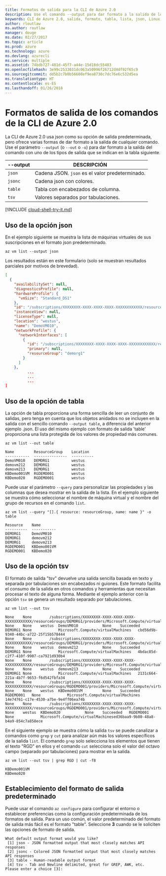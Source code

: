 ```yaml
---
title: Formatos de salida para la CLI de Azure 2.0
description: Use el comando --output para dar formato a la salida de los comandos de la CLI de Azure 2.0 en tablas, listas o json.
keywords: CLI de Azure 2.0, salida, formato, tabla, lista, json, Linux, Mac, Windows, OS X
author: rloutlaw
ms.author: routlaw
manager: douge
ms.date: 02/27/2017
ms.topic: article
ms.prod: azure
ms.technology: azure
ms.devlang: azurecli
ms.service: multiple
ms.assetid: 74bdb727-481d-45f7-a44e-15d18dc55483
ms.openlocfilehash: 3e99c2533031dc063a50996f26712d4df92f65c9
ms.sourcegitcommit: dd5b2c7b0b56608ef9ea8730c7dc76e6c532d5ea
ms.translationtype: HT
ms.contentlocale: es-ES
ms.lasthandoff: 01/26/2018
---
```

# <a name="output-formats-for-azure-cli-20-commands"></a>Formatos de salida de los comandos de la CLI de Azure 2.0

La CLI de Azure 2.0 usa json como su opción de salida predeterminada, pero ofrece varias formas de dar formato a la salida de cualquier comando.  Use el parámetro `--output` (o `--out` o `-o`) para dar formato a la salida del comando con uno de los tipos de salida que se indican en la tabla siguiente.

--output | DESCRIPCIÓN
---------|-------------------------------
`json`   | Cadena JSON. `json` es el valor predeterminado.
`jsonc`  | Cadena json con colores.
`table`  | Tabla con encabezados de columna.
`tsv`    | Valores separados por tabulaciones.

[!INCLUDE [cloud-shell-try-it.md](includes/cloud-shell-try-it.md)]

## <a name="using-the-json-option"></a>Uso de la opción json

En el ejemplo siguiente se muestra la lista de máquinas virtuales de sus suscripciones en el formato json predeterminado.

```azurecli-interactive
az vm list --output json
```

Los resultados están en este formulario (solo se muestran resultados parciales por motivos de brevedad).

```json
[
  {
    "availabilitySet": null,
    "diagnosticsProfile": null,
    "hardwareProfile": {
      "vmSize": "Standard_DS1"
    },
    "id": "/subscriptions/XXXXXXXX-XXXX-XXXX-XXXX-XXXXXXXXXXXX/resourceGroups/DEMORG1/providers/Microsoft.Compute/virtualMachines/DemoVM010",
    "instanceView": null,
    "licenseType": null,
    "location": "westus",
    "name": "DemoVM010",
    "networkProfile": {
      "networkInterfaces": [
        {
          "id": "/subscriptions/XXXXXXXX-XXXX-XXXX-XXXX-XXXXXXXXXXXX/resourceGroups/demorg1/providers/Microsoft.Network/networkInterfaces/DemoVM010VMNic",
          "primary": null,
          "resourceGroup": "demorg1"
        }
      ]
    },
          ...
          ...
          ...
]
```

## <a name="using-the-table-option"></a>Uso de la opción de tabla

La opción de tabla proporciona una forma sencilla de leer un conjunto de salidas, pero tenga en cuenta que los objetos anidados no se incluyen en la salida con el sencillo comando `--output table`, a diferencia del anterior ejemplo .json.  El uso del mismo ejemplo con formato de salida 'table' proporciona una lista protegida de los valores de propiedad más comunes.

```azurecli-interactive
az vm list --out table
```

```
Name         ResourceGroup    Location
-----------  ---------------  ----------
DemoVM010    DEMORG1          westus
demovm212    DEMORG1          westus
demovm213    DEMORG1          westus
KBDemo001VM  RGDEMO001        westus
KBDemo020    RGDEMO001        westus
```

Puede usar el parámetro `--query` para personalizar las propiedades y las columnas que desea mostrar en la salida de la lista. En el ejemplo siguiente se muestra cómo seleccionar el nombre de máquina virtual y el nombre del grupo de recursos en el comando `list`.

```azurecli-interactive
az vm list --query "[].{ resource: resourceGroup, name: name }" -o table
```

```
Resource    Name
----------  -----------
DEMORG1     DemoVM010
DEMORG1     demovm212
DEMORG1     demovm213
RGDEMO001   KBDemo001VM
RGDEMO001   KBDemo020
```

## <a name="using-the-tsv-option"></a>Uso de la opción tsv

El formato de salida "tsv" devuelve una salida sencilla basada en texto y separada por tabulaciones sin encabezados ni guiones. Este formato facilita el consumo de la salida en otros comandos y herramientas que necesitan procesar el texto de alguna forma. Mediante el ejemplo anterior con la opción `tsv` se genera un resultado separado por tabulaciones.

```azurecli-interactive
az vm list --out tsv
```

```
None    None        /subscriptions/XXXXXXXX-XXXX-XXXX-XXXX-XXXXXXXXXXXX/resourceGroups/DEMORG1/providers/Microsoft.Compute/virtualMachines/DemoVM010    None    None    westus  DemoVM010           None    Succeeded   DEMORG1 None            Microsoft.Compute/virtualMachines   cbd56d9b-9340-44bc-a722-25f15b578444
None    None        /subscriptions/XXXXXXXX-XXXX-XXXX-XXXX-XXXXXXXXXXXX/resourceGroups/DEMORG1/providers/Microsoft.Compute/virtualMachines/demovm212    None    None    westus  demovm212           None    Succeeded   DEMORG1 None            Microsoft.Compute/virtualMachines   4bdac85d-c2f7-410f-9907-ca7921d930b4
None    None        /subscriptions/XXXXXXXX-XXXX-XXXX-XXXX-XXXXXXXXXXXX/resourceGroups/DEMORG1/providers/Microsoft.Compute/virtualMachines/demovm213    None    None    westus  demovm213           None    Succeeded   DEMORG1 None            Microsoft.Compute/virtualMachines   2131c664-221a-4b7f-9653-f6d542fbfa34
None    None        /subscriptions/XXXXXXXX-XXXX-XXXX-XXXX-XXXXXXXXXXXX/resourceGroups/RGDEMO001/providers/Microsoft.Compute/virtualMachines/KBDemo001VM    None    None    westus  KBDemo001VM         None    Succeeded   RGDEMO001   None            Microsoft.Compute/virtualMachines   14e74761-c17e-4530-a7be-9e4ff06ea74b
None    None        /subscriptions/XXXXXXXX-XXXX-XXXX-XXXX-XXXXXXXXXXXX/resourceGroups/RGDEMO001/providers/Microsoft.Compute/virtualMachines/KBDemo02None   None    westus  KBDemo020           None    Succeeded   RGDEMO001   None            Microsoft.Compute/virtualMachinesed36baa9-9b80-48a8-b4a9-854c7a858ece
```

En el siguiente ejemplo se muestra cómo la salida `tsv` se puede canalizar a comandos como `grep` y `cut` para analizar aún más los valores específicos de la salida `list`. El comando `grep` solo selecciona los elementos que tienen el texto "RGD" en ellos y el comando `cut` selecciona solo el valor del octavo campo (separado por tabulaciones) para mostrar en la salida.

```azurecli
az vm list --out tsv | grep RGD | cut -f8
```

```
KBDemo001VM
KBDemo020
```

## <a name="setting-the-default-output-format"></a>Establecimiento del formato de salida predeterminado

Puede usar el comando `az configure` para configurar el entorno o establecer preferencias como la configuración predeterminada de los formatos de salida. Para un uso común, el valor predeterminado del formato de salida más fácil es el formato "table". Seleccione **3** cuando se le soliciten las opciones de formato de salida.

```
What default output format would you like?
 [1] json - JSON formatted output that most closely matches API responses
 [2] jsonc - Colored JSON formatted output that most closely matches API responses
 [3] table - Human-readable output format
 [4] tsv - Tab and Newline delimited, great for GREP, AWK, etc.
Please enter a choice [3]:
```